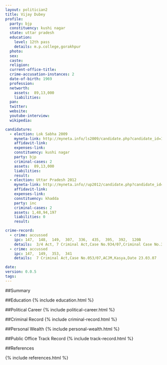 ```yaml
---
layout: politician2
title: Vijay Dubey
profile: 
  party: bjp
  constituency: kushi nagar
  state: uttar pradesh
  education: 
    level: 12th pass
    details: m.p.college,gorakhpur
  photo: 
  sex: 
  caste: 
  religion: 
  current-office-title: 
  crime-accusation-instances: 2
  date-of-birth: 1969
  profession: 
  networth: 
    assets:  89,13,000
    liabilities: 
  pan: 
  twitter: 
  website: 
  youtube-interview: 
  wikipedia: 

candidature: 
  - election: Lok Sabha 2009
    myneta-link: http://myneta.info/ls2009/candidate.php?candidate_id=1376
    affidavit-link: 
    expenses-link: 
    constituency: kushi nagar 
    party: bjp
    criminal-cases: 2
    assets:  89,13,000
    liabilities: 
    result:  
  - election: Uttar Pradesh 2012
    myneta-link: http://myneta.info//up2012/candidate.php?candidate_id=485
    affidavit-link: 
    expenses-link: 
    constituency: khadda 
    party: inc
    criminal-cases: 2
    assets: 1,48,94,197
    liabilities: 0
    result:  

crime-record: 
  - crime: accussed
    ipc: 147,  148,  149,  307,  336,  435,  395,  392,  120B
    details:  3/4 Act, 7 Criminal Act,Case No.934/07,Criminal Case No.34/07,Thana Kotwali,Padrauna,CJM,Padrauna,Date 01.05.07  
  - crime: accussed
    ipc: 147,  149,  353,  341
    details:  7 Criminal Act,Case No.053/07,ACJM,Kasya,Date 23.03.07  

date: 
version: 0.0.5
tags: 
---
```

##Summary


##Education
{% include education.html %}


##Political Career
{% include political-career.html %}


##Criminal Record
{% include criminal-record.html %}


##Personal Wealth
{% include personal-wealth.html %}


##Public Office Track Record
{% include track-record.html %}


##References


{% include references.html %}